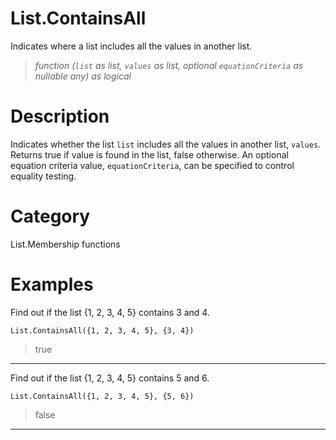 ﻿# List.ContainsAll
Indicates where a list includes all the values in another list.
> _function (<code>list</code> as list, <code>values</code> as list, optional <code>equationCriteria</code> as nullable any) as logical_
# Description 
Indicates whether the list <code>list</code> includes all the values in another list, <code>values</code>.
    Returns true if value is found in the list, false otherwise. An optional equation criteria value, <code>equationCriteria</code>, can be specified to control equality testing. 

# Category 
List.Membership functions
# Examples 
Find out if the list {1, 2, 3, 4, 5} contains 3 and 4.
```
List.ContainsAll({1, 2, 3, 4, 5}, {3, 4})
```
> true
***
Find out if the list {1, 2, 3, 4, 5} contains 5 and 6.
```
List.ContainsAll({1, 2, 3, 4, 5}, {5, 6})
```
> false
***
